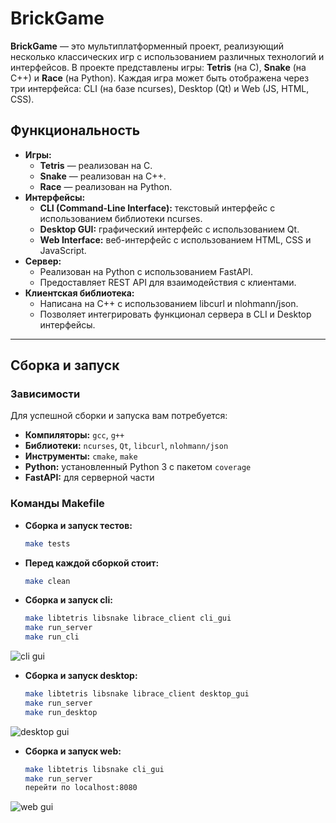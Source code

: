# BrickGame

**BrickGame** — это мультиплатформенный проект, реализующий несколько классических игр с использованием различных технологий и интерфейсов. В проекте представлены игры: **Tetris** (на C), **Snake** (на C++) и **Race** (на Python). Каждая игра может быть отображена через три интерфейса: CLI (на базе ncurses), Desktop (Qt) и Web (JS, HTML, CSS). 

## Функциональность

- **Игры:**
  - **Tetris** — реализован на C.
  - **Snake** — реализован на C++.
  - **Race** — реализован на Python.
- **Интерфейсы:**
  - **CLI (Command-Line Interface):** текстовый интерфейс с использованием библиотеки ncurses.
  - **Desktop GUI:** графический интерфейс с использованием Qt.
  - **Web Interface:** веб-интерфейс с использованием HTML, CSS и JavaScript.
- **Сервер:**
  - Реализован на Python с использованием FastAPI.
  - Предоставляет REST API для взаимодействия с клиентами.
- **Клиентская библиотека:**
  - Написана на C++ с использованием libcurl и nlohmann/json.
  - Позволяет интегрировать функционал сервера в CLI и Desktop интерфейсы.

---

## Сборка и запуск

### Зависимости

Для успешной сборки и запуска вам потребуется:
- **Компиляторы:** `gcc`, `g++`
- **Библиотеки:** `ncurses`, `Qt`, `libcurl`, `nlohmann/json`
- **Инструменты:** `cmake`, `make`
- **Python:** установленный Python 3 с пакетом `coverage`
- **FastAPI:** для серверной части

### Команды Makefile

- **Сборка и запуск тестов:**
  ```bash
  make tests
- **Перед каждой сборкой стоит:**
  ```bash
  make clean
- **Сборка и запуск cli:**
  ```bash
  make libtetris libsnake librace_client cli_gui
  make run_server
  make run_cli
![cli gui](images/cli.gif)
- **Сборка и запуск desktop:**
  ```bash
  make libtetris libsnake librace_client desktop_gui
  make run_server
  make run_desktop
![desktop gui](images/desktop.gif)
- **Сборка и запуск web:**
  ```bash
  make libtetris libsnake cli_gui
  make run_server
  перейти по localhost:8080
![web gui](images/web.gif)


